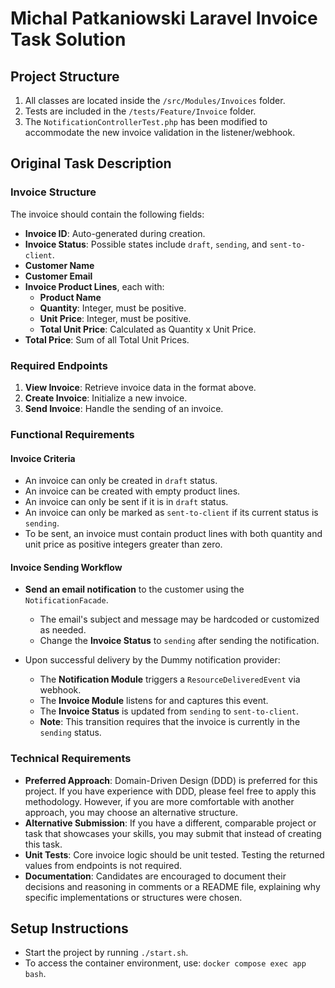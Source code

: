 # Michal Patkaniowski Laravel Invoice Task Solution

## Project Structure

1. All classes are located inside the `/src/Modules/Invoices` folder.
2. Tests are included in the `/tests/Feature/Invoice` folder.
3. The `NotificationControllerTest.php` has been modified to accommodate the new invoice validation in the listener/webhook.

## Original Task Description

### Invoice Structure

The invoice should contain the following fields:
* **Invoice ID**: Auto-generated during creation.
* **Invoice Status**: Possible states include `draft`, `sending`, and `sent-to-client`.
* **Customer Name**
* **Customer Email**
* **Invoice Product Lines**, each with:
  * **Product Name**
  * **Quantity**: Integer, must be positive.
  * **Unit Price**: Integer, must be positive.
  * **Total Unit Price**: Calculated as Quantity x Unit Price.
* **Total Price**: Sum of all Total Unit Prices.

### Required Endpoints

1. **View Invoice**: Retrieve invoice data in the format above.
2. **Create Invoice**: Initialize a new invoice.
3. **Send Invoice**: Handle the sending of an invoice.

### Functional Requirements

#### Invoice Criteria

* An invoice can only be created in `draft` status.
* An invoice can be created with empty product lines.
* An invoice can only be sent if it is in `draft` status.
* An invoice can only be marked as `sent-to-client` if its current status is `sending`.
* To be sent, an invoice must contain product lines with both quantity and unit price as positive integers greater than zero.

#### Invoice Sending Workflow

* **Send an email notification** to the customer using the `NotificationFacade`.
  * The email's subject and message may be hardcoded or customized as needed.
  * Change the **Invoice Status** to `sending` after sending the notification.

* Upon successful delivery by the Dummy notification provider:
  * The **Notification Module** triggers a `ResourceDeliveredEvent` via webhook.
  * The **Invoice Module** listens for and captures this event.
  * The **Invoice Status** is updated from `sending` to `sent-to-client`.
  * **Note**: This transition requires that the invoice is currently in the `sending` status.

### Technical Requirements

* **Preferred Approach**: Domain-Driven Design (DDD) is preferred for this project. If you have experience with DDD, please feel free to apply this methodology. However, if you are more comfortable with another approach, you may choose an alternative structure.
* **Alternative Submission**: If you have a different, comparable project or task that showcases your skills, you may submit that instead of creating this task.
* **Unit Tests**: Core invoice logic should be unit tested. Testing the returned values from endpoints is not required.
* **Documentation**: Candidates are encouraged to document their decisions and reasoning in comments or a README file, explaining why specific implementations or structures were chosen.

## Setup Instructions

* Start the project by running `./start.sh`.
* To access the container environment, use: `docker compose exec app bash`.
